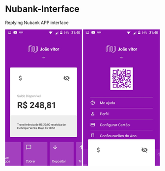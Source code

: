 # Nubank-Interface
Replying Nubank APP interface

<p float="left">
 <img src="/screenshots/home.jpeg" align="middle" width="250px"/>
 <img src="/screenshots/settings.jpeg" align="middle" width="250px"/>
</p>
